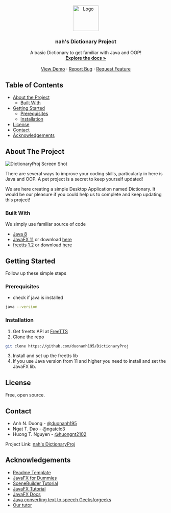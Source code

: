 <!-- PROJECT LOGO -->
<br />
<p align="center">
  <a href="https://github.com/duonanh195/DictionaryProj">
    <img src="https://user-images.githubusercontent.com/41201391/97328646-ceead180-18a8-11eb-9440-d25a6a5ab35e.png" alt="Logo" width="80" height="80">
  </a>

  <h3 align="center">nah's Dictionary Project</h3>

  <p align="center">
    A basic Dictionary to get familiar with Java and OOP!
    <br />
    <a href="https://github.com/duonanh195/DictionaryProj"><strong>Explore the docs »</strong></a>
    <br />
    <br />
    <a href="https://github.com/duonanh195/DictionaryProj">View Demo</a>
    ·
    <a href="https://github.com/duonanh195/DictionaryProj/issues">Report Bug</a>
    ·
    <a href="https://github.com/duonanh195/DictionaryProj/issues">Request Feature</a>
  </p>
</p>



<!-- TABLE OF CONTENTS -->
## Table of Contents

* [About the Project](#about-the-project)
  * [Built With](#built-with)
* [Getting Started](#getting-started)
  * [Prerequisites](#prerequisites)
  * [Installation](#installation)
* [License](#license)
* [Contact](#contact)
* [Acknowledgements](#acknowledgements)



<!-- ABOUT THE PROJECT -->
## About The Project

![DictionaryProj Screen Shot](https://user-images.githubusercontent.com/41201391/97330099-656bc280-18aa-11eb-9742-e8e44c7caf04.gif)

There are several ways to improve your coding skills, particularly in here is Java and OOP. A pet project is a secret to keep yourself updated!

We are here creating a simple Desktop Application named Dictionary. It would be our pleasure if you could help us to complete and keep updating this project!

### Built With
We simply use familiar source of code
* [Java 8](https://www.java.com/en/)
* [JavaFX 11](https://openjfx.io/) or download [here](https://gluonhq.com/products/javafx/)
* [freetts 1.2](https://freetts.sourceforge.io/) or download [here](http://sourceforge.net/projects/freetts/files/FreeTTS/FreeTTS%201.2.2/freetts-1.2.2-bin.zip/download?use_mirror=heanet)


<!-- GETTING STARTED -->
## Getting Started

Follow up these simple steps

### Prerequisites


* check if java is installed
```sh
java --version
```

### Installation

1. Get freetts API at [FreeTTS](https://freetts.sourceforge.io/)
2. Clone the repo
```sh
git clone https://github.com/duonanh195/DictionaryProj
```
3. Install and set up the freetts lib 
4. If you use Java version from 11 and higher you need to install and set the JavaFX lib.

<!-- LICENSE -->
## License

Free, open source.



<!-- CONTACT -->
## Contact

* Anh N. Duong - [@duonanh195](https://github.com/duonanh195)
* Ngat T. Dao - [@ngatclc3](https://github.com/ngatclc3)
* Huong T. Nguyen - [@huongnt2102](https://github.com/huongnt2102)

Project Link: [nah's DictionaryProj](https://github.com/duonanh195/DictionaryProj)



<!-- ACKNOWLEDGEMENTS -->
## Acknowledgements
* [Readme Template](https://github.com/othneildrew/Best-README-Template)
* [JavaFX for Dummies](https://www.amazon.com/JavaFX-Dummies-Doug-Lowe/dp/1118385349)
* [SceneBuilder Tutorial](https://www.youtube.com/watch?v=dOQxYK6Nfp4)
* [JavaFX Tutorial](https://www.youtube.com/watch?v=FLkOX4Eez6o&list=PL6gx4Cwl9DGBzfXLWLSYVy8EbTdpGbUIG)
* [JavaFX Docs](https://openjfx.io/javadoc/11/)
* [Java converting text to speech Geeksforgeeks](https://www.geeksforgeeks.org/converting-text-speech-java/)
* [Our tutor](https://github.com/bqcuong)
